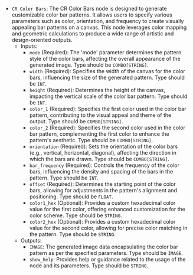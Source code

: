 - `CR Color Bars`: The CR Color Bars node is designed to generate customizable color bar patterns. It allows users to specify various parameters such as color, orientation, and frequency to create visually appealing bar patterns on a canvas. This node leverages color mapping and geometric calculations to produce a wide range of artistic and design-oriented outputs.
    - Inputs:
        - `mode` (Required): The 'mode' parameter determines the pattern style of the color bars, affecting the overall appearance of the generated image. Type should be `COMBO[STRING]`.
        - `width` (Required): Specifies the width of the canvas for the color bars, influencing the size of the generated pattern. Type should be `INT`.
        - `height` (Required): Determines the height of the canvas, impacting the vertical scale of the color bar pattern. Type should be `INT`.
        - `color_1` (Required): Specifies the first color used in the color bar pattern, contributing to the visual appeal and theme of the output. Type should be `COMBO[STRING]`.
        - `color_2` (Required): Specifies the second color used in the color bar pattern, complementing the first color to enhance the pattern's aesthetic. Type should be `COMBO[STRING]`.
        - `orientation` (Required): Sets the orientation of the color bars (e.g., vertical, horizontal, diagonal), affecting the direction in which the bars are drawn. Type should be `COMBO[STRING]`.
        - `bar_frequency` (Required): Controls the frequency of the color bars, influencing the density and spacing of the bars in the pattern. Type should be `INT`.
        - `offset` (Required): Determines the starting point of the color bars, allowing for adjustments in the pattern's alignment and positioning. Type should be `FLOAT`.
        - `color1_hex` (Optional): Provides a custom hexadecimal color value for the first color, offering enhanced customization for the color scheme. Type should be `STRING`.
        - `color2_hex` (Optional): Provides a custom hexadecimal color value for the second color, allowing for precise color matching in the pattern. Type should be `STRING`.
    - Outputs:
        - `IMAGE`: The generated image data encapsulating the color bar pattern as per the specified parameters. Type should be `IMAGE`.
        - `show_help`: Provides help or guidance related to the usage of the node and its parameters. Type should be `STRING`.
